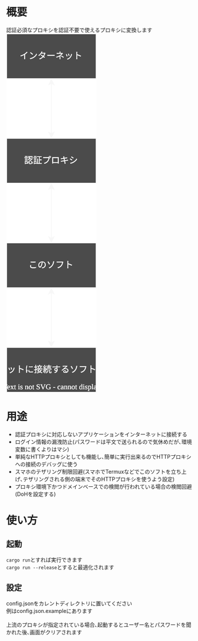 # 概要
認証必須なプロキシを認証不要で使えるプロキシに変換します <br />
<img src="./assets/diagram.svg" /> <br />

# 用途
* 認証プロキシに対応しないアプリケーションをインターネットに接続する
* ログイン情報の漏洩防止(パスワードは平文で送られるので気休めだが､環境変数に書くよりはマシ)
* 単純なHTTPプロキシとしても機能し､簡単に実行出来るのでHTTPプロキシへの接続のデバッグに使う
* スマホのテザリング制限回避(スマホでTermuxなどでこのソフトを立ち上げ､テザリングされる側の端末でそのHTTPプロキシを使うよう設定)
* プロキシ環境下かつドメインベースでの検閲が行われている場合の検閲回避(DoHを設定する)

# 使い方
## 起動
`cargo run`とすれば実行できます <br />
`cargo run --release`とすると最適化されます <br />
## 設定
config.jsonをカレントディレクトリに置いてください <br />
例はconfig.json.exampleにあります <br />
<br />
上流のプロキシが指定されている場合､起動するとユーザー名とパスワードを聞かれた後､画面がクリアされます <br />
